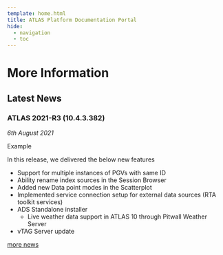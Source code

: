 ```yaml
---
template: home.html
title: ATLAS Platform Documentation Portal
hide:
  - navigation
  - toc
---
```

# More Information

## Latest News

### ATLAS 2021-R3 (10.4.3.382)

_6th August 2021_

Example

In this release, we delivered the below new features

* Support for multiple instances of PGVs with same ID
* Ability rename index sources in the Session Browser
* Added new Data point modes in the Scatterplot
* Implemented service connection setup for external data sources (RTA toolkit services)
* ADS Standalone installer 
    * Live weather data support in ATLAS 10 through Pitwall Weather Server
* vTAG Server update

[more news](news/index.md)
